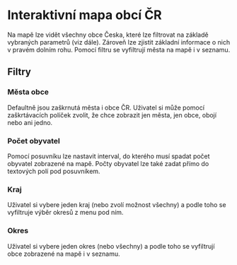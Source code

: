 # Interaktivní mapa obcí ČR
Na mapě lze vidět všechny obce Česka, které lze filtrovat na základě vybraných parametrů (viz dále). Zároveň lze zjistit základní informace o nich v pravém dolním rohu. Pomocí filtru se vyfiltrují města na mapě i v seznamu.
## Filtry
### Města obce
Defaultně jsou zaškrnutá města i obce ČR. Uživatel si může pomocí zaškrtávacích políček zvolit, že chce zobrazit jen města, jen obce, obojí nebo ani jedno.
### Počet obyvatel
Pomocí posuvníku lze nastavit interval, do kterého musí spadat počet obyvatel zobrazené na mapě. Počty obyvatel lze také zadat přímo do textových polí pod posuvníkem.
### Kraj
Uživatel si vybere jeden kraj (nebo zvolí možnost všechny) a podle toho se vyfiltruje výběr okresů z menu pod ním.
### Okres
Uživatel si vybere jeden okres (nebo všechny) a podle toho se vyfiltrují obce zobrazené na mapě i v seznamu.